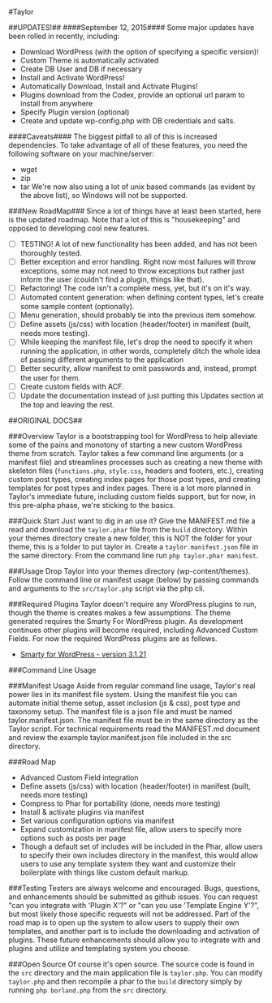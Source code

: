 #Taylor

##UPDATES!##
####September 12, 2015####
Some major updates have been rolled in recently, including:
* Download WordPress (with the option of specifying a specific version)!
* Custom Theme is automatically activated
* Create DB User and DB if necessary
* Install and Activate WordPress!
* Automatically Download, Install and Activate Plugins!
* Plugins download from the Codex, provide an optional url param to install from anywhere
* Specify Plugin version (optional)
* Create and update wp-config.php with DB credentials and salts.

####Caveats####
The biggest pitfall to all of this is increased dependencies. To take advantage of all of these features,
you need the following software on your machine/server:
* wget
* zip
* tar
We're now also using a lot of unix based commands (as evident by the above list), so Windows will not be supported.

###New RoadMap###
Since a lot of things have at least been started, here is the updated roadmap. Note that a lot of this is "housekeeping" and opposed to developing cool new features.
* [ ] TESTING! A lot of new functionality has been added, and has not been thoroughly tested.
* [ ] Better exception and error handling. Right now most failures will throw exceptions, some may not need to throw exceptions but rather just inform the user (couldn't find a plugin, things like that).
* [ ] Refactoring! The code isn't a complete mess, yet, but it's on it's way.
* [ ] Automated content generation: when defining content types, let's create some sample content (optionally).
* [ ] Menu generation, should probably tie into the previous item somehow.
* [ ] Define assets (js/css) with location (header/footer) in manifest (built, needs more testing).
* [ ] While keeping the manifest file, let's drop the need to specify it when running the application, in other words, completely ditch the whole idea of passing different arguments to the application
* [ ] Better security, allow manifest to omit passwords and, instead, prompt the user for them.
* [ ] Create custom fields with ACF.
* [ ] Update the documentation instead of just putting this Updates section at the top and leaving the rest.

##ORIGINAL DOCS##

###Overview
Taylor is a bootstrapping tool for WordPress to help alleviate some of the pains and monotony of starting a new custom WordPress theme from scratch. Taylor takes a few command line arguments (or a manifest file) and streamlines processes such as creating a new theme with skeleton files (`functions.php`, `style.css`, headers and footers, etc.), creating custom post types, creating index pages for those post types, and creating templates for post types and index pages. There is a lot more planned in Taylor's immediate future, including custom fields support, but for now, in this pre-alpha phase, we're sticking to the basics.

###Quick Start
Just want to dig in an use it? Give the MANIFEST.md file a read and download the `taylor.phar` file from the `build` directory. Within your themes directory create a new folder, this is NOT the folder for your theme, this is a folder to put taylor in. Create a `taylor.manifest.json` file in the same directory. From the command line run `php taylor.phar manifest`.

###Usage
Drop Taylor into your themes directory (wp-content/themes). Follow the command line or manifest usage (below) by passing commands and arguments to the `src/taylor.php` script via the php cli.

###Required Plugins
Taylor doesn't require any WordPress plugins to run, though the theme is creates makes a few assumptions. The theme generated requires the Smarty For WordPress plugin. As development continues other plugins will become required, including Advanced Custom Fields. For now the required WordPress plugins are as follows.
* [Smarty for WordPress - version 3.1.21](https://wordpress.org/plugins/smarty-for-wordpress/)

###Command Line Usage

###Manifest Usage
Aside from regular command line usage, Taylor's real power lies in its manifest file system. Using the manifest file you can automate initial theme setup, asset inclusion (js & css), post type and taxonomy setup. The manifest file is a json file and must be named taylor.manifest.json. The manifest file must be in the same directory as the Taylor script. For technical requirements read the MANIFEST.md document and review the example taylor.manifest.json file included in the src directory.

###Road Map

* Advanced Custom Field integration
* Define assets (js/css) with location (header/footer) in manifest (built, needs more testing)
* Compress to Phar for portability (done, needs more testing)
* Install & activate plugins via manifest
* Set various configuration options via manifest
* Expand customization in manifest file, allow users to specify more options such as posts per page
* Though a default set of includes will be included in the Phar, allow users to specify their own includes directory in the manifest, this would allow users to use any template system they want and customize their boilerplate with things like custom default markup.

###Testing
Testers are always welcome and encouraged. Bugs, questions, and enhancements should be submitted as github issues. You can request "can you integrate with 'Plugin X'?" or "can you use 'Template Engine Y'?", but most likely those specific requests will not be addressed. Part of the road map is to open up the system to allow users to supply their own templates, and another part is to include the downloading and activation of plugins. These future enhancements should allow you to integrate with and plugins and utilize and templating system you choose.

###Open Source
Of course it's open source. The source code is found in the `src` directory and the main application file is `taylor.php`. You can modify `taylor.php` and then recompile a phar to the `build` directory simply by running `php borland.php` from the `src` directory.
